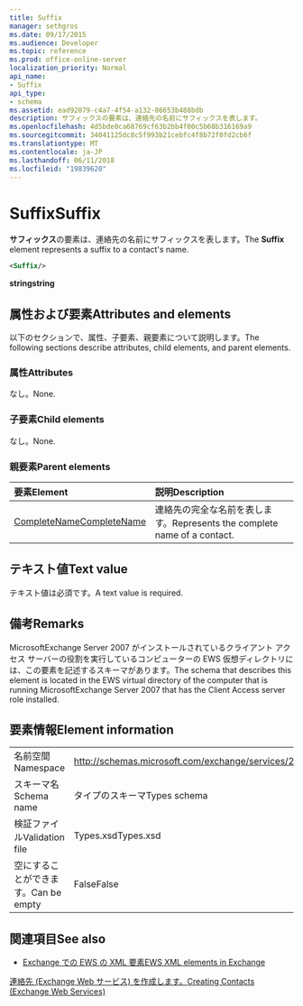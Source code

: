 ```yaml
---
title: Suffix
manager: sethgros
ms.date: 09/17/2015
ms.audience: Developer
ms.topic: reference
ms.prod: office-online-server
localization_priority: Normal
api_name:
- Suffix
api_type:
- schema
ms.assetid: ead92079-c4a7-4f54-a132-86653b488bdb
description: サフィックスの要素は、連絡先の名前にサフィックスを表します。
ms.openlocfilehash: 4d5bde0ca68769cf63b2bb4f00c5b68b316169a9
ms.sourcegitcommit: 34041125dc8c5f993b21cebfc4f8b72f0fd2cb6f
ms.translationtype: MT
ms.contentlocale: ja-JP
ms.lasthandoff: 06/11/2018
ms.locfileid: "19839620"
---
```

# <a name="suffix"></a><span data-ttu-id="e9379-103">Suffix</span><span class="sxs-lookup"><span data-stu-id="e9379-103">Suffix</span></span>

<span data-ttu-id="e9379-104">**サフィックス**の要素は、連絡先の名前にサフィックスを表します。</span><span class="sxs-lookup"><span data-stu-id="e9379-104">The **Suffix** element represents a suffix to a contact's name.</span></span> 
  
```xml
<Suffix/>
```

 <span data-ttu-id="e9379-105">**string**</span><span class="sxs-lookup"><span data-stu-id="e9379-105">**string**</span></span>
## <a name="attributes-and-elements"></a><span data-ttu-id="e9379-106">属性および要素</span><span class="sxs-lookup"><span data-stu-id="e9379-106">Attributes and elements</span></span>

<span data-ttu-id="e9379-107">以下のセクションで、属性、子要素、親要素について説明します。</span><span class="sxs-lookup"><span data-stu-id="e9379-107">The following sections describe attributes, child elements, and parent elements.</span></span>
  
### <a name="attributes"></a><span data-ttu-id="e9379-108">属性</span><span class="sxs-lookup"><span data-stu-id="e9379-108">Attributes</span></span>

<span data-ttu-id="e9379-109">なし。</span><span class="sxs-lookup"><span data-stu-id="e9379-109">None.</span></span>
  
### <a name="child-elements"></a><span data-ttu-id="e9379-110">子要素</span><span class="sxs-lookup"><span data-stu-id="e9379-110">Child elements</span></span>

<span data-ttu-id="e9379-111">なし。</span><span class="sxs-lookup"><span data-stu-id="e9379-111">None.</span></span>
  
### <a name="parent-elements"></a><span data-ttu-id="e9379-112">親要素</span><span class="sxs-lookup"><span data-stu-id="e9379-112">Parent elements</span></span>

|<span data-ttu-id="e9379-113">**要素**</span><span class="sxs-lookup"><span data-stu-id="e9379-113">**Element**</span></span>|<span data-ttu-id="e9379-114">**説明**</span><span class="sxs-lookup"><span data-stu-id="e9379-114">**Description**</span></span>|
|:-----|:-----|
|[<span data-ttu-id="e9379-115">CompleteName</span><span class="sxs-lookup"><span data-stu-id="e9379-115">CompleteName</span></span>](completename.md) <br/> |<span data-ttu-id="e9379-116">連絡先の完全な名前を表します。</span><span class="sxs-lookup"><span data-stu-id="e9379-116">Represents the complete name of a contact.</span></span>  <br/> |
   
## <a name="text-value"></a><span data-ttu-id="e9379-117">テキスト値</span><span class="sxs-lookup"><span data-stu-id="e9379-117">Text value</span></span>

<span data-ttu-id="e9379-118">テキスト値は必須です。</span><span class="sxs-lookup"><span data-stu-id="e9379-118">A text value is required.</span></span>
  
## <a name="remarks"></a><span data-ttu-id="e9379-119">備考</span><span class="sxs-lookup"><span data-stu-id="e9379-119">Remarks</span></span>

<span data-ttu-id="e9379-120">MicrosoftExchange Server 2007 がインストールされているクライアント アクセス サーバーの役割を実行しているコンピューターの EWS 仮想ディレクトリには、この要素を記述するスキーマがあります。</span><span class="sxs-lookup"><span data-stu-id="e9379-120">The schema that describes this element is located in the EWS virtual directory of the computer that is running MicrosoftExchange Server 2007 that has the Client Access server role installed.</span></span>
  
## <a name="element-information"></a><span data-ttu-id="e9379-121">要素情報</span><span class="sxs-lookup"><span data-stu-id="e9379-121">Element information</span></span>

|||
|:-----|:-----|
|<span data-ttu-id="e9379-122">名前空間</span><span class="sxs-lookup"><span data-stu-id="e9379-122">Namespace</span></span>  <br/> |http://schemas.microsoft.com/exchange/services/2006/types  <br/> |
|<span data-ttu-id="e9379-123">スキーマ名</span><span class="sxs-lookup"><span data-stu-id="e9379-123">Schema name</span></span>  <br/> |<span data-ttu-id="e9379-124">タイプのスキーマ</span><span class="sxs-lookup"><span data-stu-id="e9379-124">Types schema</span></span>  <br/> |
|<span data-ttu-id="e9379-125">検証ファイル</span><span class="sxs-lookup"><span data-stu-id="e9379-125">Validation file</span></span>  <br/> |<span data-ttu-id="e9379-126">Types.xsd</span><span class="sxs-lookup"><span data-stu-id="e9379-126">Types.xsd</span></span>  <br/> |
|<span data-ttu-id="e9379-127">空にすることができます。</span><span class="sxs-lookup"><span data-stu-id="e9379-127">Can be empty</span></span>  <br/> |<span data-ttu-id="e9379-128">False</span><span class="sxs-lookup"><span data-stu-id="e9379-128">False</span></span>  <br/> |
   
## <a name="see-also"></a><span data-ttu-id="e9379-129">関連項目</span><span class="sxs-lookup"><span data-stu-id="e9379-129">See also</span></span>



- [<span data-ttu-id="e9379-130">Exchange での EWS の XML 要素</span><span class="sxs-lookup"><span data-stu-id="e9379-130">EWS XML elements in Exchange</span></span>](ews-xml-elements-in-exchange.md)


[<span data-ttu-id="e9379-131">連絡先 (Exchange Web サービス) を作成します。</span><span class="sxs-lookup"><span data-stu-id="e9379-131">Creating Contacts (Exchange Web Services)</span></span>](http://msdn.microsoft.com/library/4845917e-70d1-481c-bbd7-011ec6571789%28Office.15%29.aspx)

